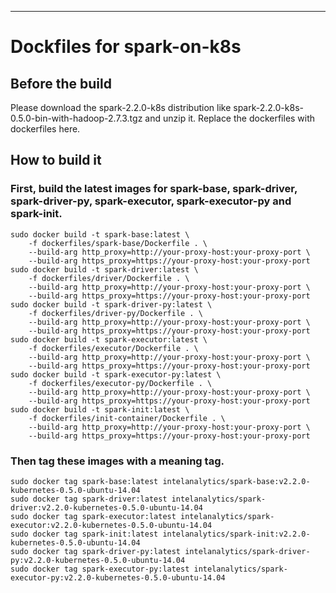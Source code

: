 --------
# Dockfiles for spark-on-k8s

## Before the build

Please download the spark-2.2.0-k8s distribution like spark-2.2.0-k8s-0.5.0-bin-with-hadoop-2.7.3.tgz and unzip it. Replace the dockerfiles with dockerfiles here.

## How to build it

### First, build the latest images for spark-base, spark-driver, spark-driver-py, spark-executor, spark-executor-py and spark-init.

    sudo docker build -t spark-base:latest \
        -f dockerfiles/spark-base/Dockerfile . \
        --build-arg http_proxy=http://your-proxy-host:your-proxy-port \
        --build-arg https_proxy=https://your-proxy-host:your-proxy-port
    sudo docker build -t spark-driver:latest \ 
        -f dockerfiles/driver/Dockerfile . \
        --build-arg http_proxy=http://your-proxy-host:your-proxy-port \
        --build-arg https_proxy=https://your-proxy-host:your-proxy-port
    sudo docker build -t spark-driver-py:latest \
        -f dockerfiles/driver-py/Dockerfile . \
        --build-arg http_proxy=http://your-proxy-host:your-proxy-port \
        --build-arg https_proxy=https://your-proxy-host:your-proxy-port
    sudo docker build -t spark-executor:latest \
        -f dockerfiles/executor/Dockerfile . \
        --build-arg http_proxy=http://your-proxy-host:your-proxy-port \
        --build-arg https_proxy=https://your-proxy-host:your-proxy-port
    sudo docker build -t spark-executor-py:latest \
        -f dockerfiles/executor-py/Dockerfile . \
        --build-arg http_proxy=http://your-proxy-host:your-proxy-port \
        --build-arg https_proxy=https://your-proxy-host:your-proxy-port
    sudo docker build -t spark-init:latest \
        -f dockerfiles/init-container/Dockerfile . \
        --build-arg http_proxy=http://your-proxy-host:your-proxy-port \
        --build-arg https_proxy=https://your-proxy-host:your-proxy-port

### Then tag these images with a meaning tag.
    
    sudo docker tag spark-base:latest intelanalytics/spark-base:v2.2.0-kubernetes-0.5.0-ubuntu-14.04
    sudo docker tag spark-driver:latest intelanalytics/spark-driver:v2.2.0-kubernetes-0.5.0-ubuntu-14.04
    sudo docker tag spark-executor:latest intelanalytics/spark-executor:v2.2.0-kubernetes-0.5.0-ubuntu-14.04
    sudo docker tag spark-init:latest intelanalytics/spark-init:v2.2.0-kubernetes-0.5.0-ubuntu-14.04
    sudo docker tag spark-driver-py:latest intelanalytics/spark-driver-py:v2.2.0-kubernetes-0.5.0-ubuntu-14.04
    sudo docker tag spark-executor-py:latest intelanalytics/spark-executor-py:v2.2.0-kubernetes-0.5.0-ubuntu-14.04
